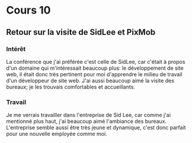 # Cours 10
## Retour sur la visite de SidLee et PixMob

### Intérêt
La conférence que j'ai préférée c'est celle de SidLee, car c'était à propos d'un domaine qui m'intéressait beaucoup plus: le développement de site web, il était donc très pertinent pour moi d'apprendre le milieu de travail d'un développeur de site web. J'ai aussi beaucoup aimé la visite des bureaux; je les trouvais comfortables et accueillants.

### Travail
Je me verrais travailler dans l'entreprise de Sid Lee, car comme j'ai mentionné plus haut, j'ai beaucoup aimé l'ambiance des bureaux. L'entreprise semble aussi être très jeune et dynamique, c'est donc parfait pour une nouvelle employée comme moi. 
